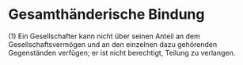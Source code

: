 # Gesamthänderische Bindung

(1) Ein Gesellschafter kann nicht über seinen Anteil an dem Gesellschaftsvermögen und an den einzelnen dazu gehörenden Gegenständen verfügen; er ist nicht berechtigt, Teilung zu verlangen.